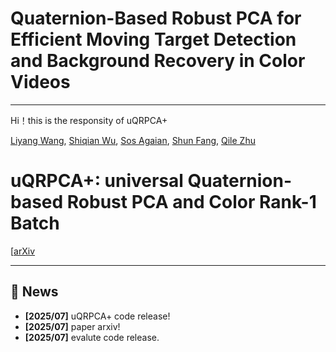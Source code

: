 # Quaternion-Based Robust PCA for Efficient Moving Target Detection and Background Recovery in Color Videos
---
Hi！this is the responsity of uQRPCA+

[Liyang Wang](https://ruchtech.github.io/), 
[Shiqian Wu](https://scholar.google.com/citations?user=dandan123), 
[Sos Agaian](https://scholar.google.com/citations?user=FazfMZMAAAAJ&hl=zh-CN&oi=ao), 
[Shun Fang](https://scholar.google.com/citations?user=CKJeooEAAAAJ&hl=zh-CN&oi=sra), 
[Qile Zhu](https://github.com/Ruchtech/uQRPCA)


# uQRPCA+: universal Quaternion-based Robust PCA and Color Rank-1 Batch
[[arXiv](https://github.com/Ruchtech/uQRPCA) 

---

## 📰 News

- **[2025/07]** uQRPCA+ code release!
- **[2025/07]** paper arxiv!
- **[2025/07]** evalute code release.






